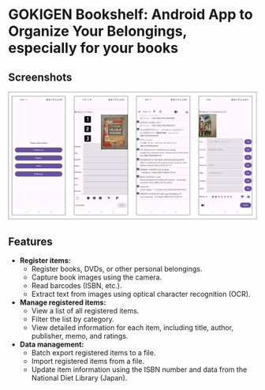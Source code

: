 # GOKIGEN Bookshelf: Android App to Organize Your Belongings, especially for your books

## Screenshots

![Screenshot](docs/images/screenshots.png "Screenshots")

## Features

* **Register items:**
  * Register books, DVDs, or other personal belongings.
  * Capture book images using the camera.
  * Read barcodes (ISBN, etc.).
  * Extract text from images using optical character recognition (OCR).
* **Manage registered items:**
  * View a list of all registered items.
  * Filter the list by category.
  * View detailed information for each item, including title, author, publisher, memo, and ratings.
* **Data management:**
  * Batch export registered items to a file.
  * Import registered items from a file.
  * Update item information using the ISBN number and data from the National Diet Library (Japan).
